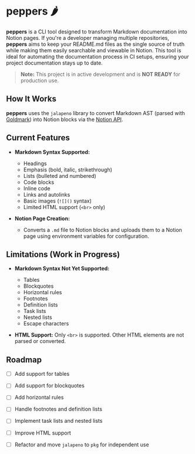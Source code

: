 # peppers 🌶️

**peppers** is a CLI tool designed to transform Markdown documentation into Notion pages.
If you're a developer managing multiple repositories, **peppers** aims to keep your README.md files as 
the single source of truth while making them easily searchable and viewable in Notion. 
This tool is ideal for automating the documentation process in CI setups, ensuring your project documentation stays up to date.

> **Note:** This project is in active development and is **NOT READY** for production use. 

## How It Works

**peppers** uses the `jalapeno` library to convert Markdown AST (parsed with [Goldmark](https://github.com/yuin/goldmark)) 
into Notion blocks via the [Notion API](https://developers.notion.com/).

## Current Features

- **Markdown Syntax Supported:**
    - Headings
    - Emphasis (bold, italic, strikethrough)
    - Lists (bulleted and numbered)
    - Code blocks
    - Inline code
    - Links and autolinks
    - Basic images (`![]()` syntax)
    - Limited HTML support (`<br>` only)

- **Notion Page Creation:**
    - Converts a `.md` file to Notion blocks and uploads them to a Notion page using environment variables for configuration.

## Limitations (Work in Progress)

- **Markdown Syntax Not Yet Supported:**
    - Tables
    - Blockquotes
    - Horizontal rules
    - Footnotes
    - Definition lists
    - Task lists
    - Nested lists
    - Escape characters

- **HTML Support:** Only `<br>` is supported. Other HTML elements are not parsed or converted.

## Roadmap

- [ ] Add support for tables
- [ ] Add support for blockquotes
- [ ] Add horizontal rules
- [ ] Handle footnotes and definition lists
- [ ] Implement task lists and nested lists
- [ ] Improve HTML support
- [ ] Refactor and move `jalapeno` to `pkg` for independent use

